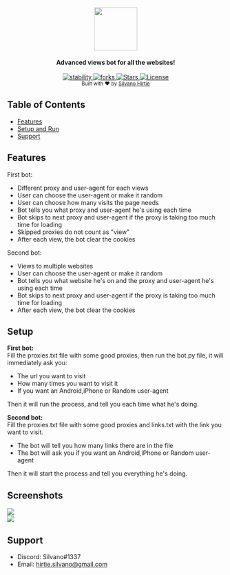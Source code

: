 <h1 align="center">
<img width="100" height="100" src="https://cdn.shopify.com/s/files/1/1061/1924/products/Robot_Emoji_Icon_7070a254-26f7-4a54-8131-560e38e34c2e_large.png?v=1571606114">
</img>
</h1>

<div align="center">
  <strong>Advanced views bot for all the websites!</strong>
</div>

<br />

<div align="center">
  <a href="https://github.com/silvanohirtie/viewsBot/issues">
    <img src="https://img.shields.io/github/issues/silvanohirtie/viewsBot"
      alt="stability" />
  </a>
  <a href="https://img.shields.io/github/forks/silvanohirtie/viewsBot">
    <img src="https://img.shields.io/github/forks/silvanohirtie/viewsBot"
      alt="forks" />
  </a>
  <a href="https://img.shields.io/github/stars/silvanohirtie/viewsBot">
    <img src="https://img.shields.io/github/stars/silvanohirtie/viewsBot"
      alt="Stars" />
  </a>
  <a href="https://github.com/silvanohirtie/viewsBot/LICENSE">
    <img src="https://img.shields.io/github/license/silvanohirtie/viewsBot"
      alt="License" />
  </a>
</div>
<div align="center">
  <sub>Built with ❤︎ by
  <a href="https://github.com/silvanohirtie/s">Silvano Hirtie</a>
   
  </a>
</div>

## Table of Contents
- [Features](#features)
- [Setup and Run](#Setup)
- [Support](#support)

## Features
First bot:  
- Different proxy and user-agent for each views
- User can choose the user-agent or make it random
- User can choose how many visits the page needs
- Bot tells you what proxy and user-agent he's using each time
- Bot skips to next proxy and user-agent if the proxy is taking too much time for loading
- Skipped proxies do not count as "view"
- After each view, the bot clear the cookies

Second bot:  
- Views to multiple websites
- User can choose the user-agent or make it random
- Bot tells you what website he's on and the proxy and user-agent he's using each time
- Bot skips to next proxy and user-agent if the proxy is taking too much time for loading
- After each view, the bot clear the cookies

## Setup
**First bot:**  
Fill the proxies.txt file with some good proxies, then run the bot.py file, it will immediately ask you:
- The url you want to visit
- How many times you want to visit it
- If you want an Android,iPhone or Random user-agent  

Then it will run the process, and tell you each time what he's doing.  

**Second bot:**  
Fill the proxies.txt file with some good proxies and links.txt with the link you want to visit.
- The bot will tell you how many links there are in the file
- The bot will ask you if you want an Android,iPhone or Random user-agent  

Then it will start the process and tell you everything he's doing.

## Screenshots
<img src="https://i.imgur.com/tOr8deA.png"></img>  
<img src="https://i.imgur.com/dbokQtn.png"></img>

## Support
- Discord: Silvano#1337
- Email: hirtie.silvano@gmail.com
